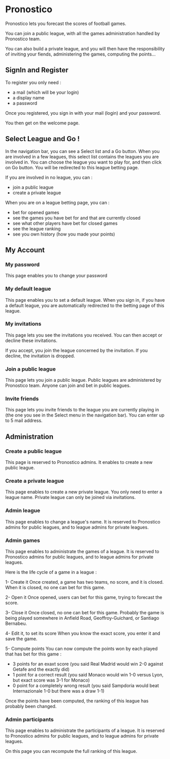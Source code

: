 # Pronostico

Pronostico lets you forecast the scores of football games.

You can join a public league, with all the games administration handled by Pronostico team.

You can also build a private league, and you will then have the responsibility of inviting your fiends, administering the games, computing the points...

## SignIn and Register

To register you only need :
- a mail (which will be your login)
- a display name
- a password

Once you registered, you sign in with your mail (login) and your password.

You then get on the welcome page.

## Select League and Go !

In the navigation bar, you can see a Select list and a Go button.
When you are involved in a few leagues, this select list contains the leagues you are involved in.
You can choose the league you want to play for, and then click on Go button.
You will be redirected to this league betting page.

If you are involved in no league, you can :
- join a public league
- create a private league 

When you are on a league betting page, you can :
- bet for opened games
- see the games you have bet for and that are currently closed
- see what other players have bet for closed games
- see the league ranking
- see you own history (how you made your points)

## My Account

### My password

This page enables you to change your password

### My default league

This page enables you to set a default league.
When you sign in, if you have a default league, you are automatically redirected to the betting page of this league.

### My invitations

This page lets you see the invitations you received.
You can then accept or decline these invitations.

If you accept, you join the league concerned by the invitation.
If you decline, the invitation is dropped.

### Join a public league

This page lets you join a public league.
Public leagues are administered by Pronostico team.
Anyone can join and bet in public leagues.

### Invite friends

This page lets you invite friends to the league you are currently playing in (the one you see in the Select menu in the navigation bar).
You can enter up to 5 mail address.

## Administration

### Create a public league

This page is reserved to Pronostico admins.
It enables to create a new public league.

### Create a private league

This page enables to create a new private league.
You only need to enter a league name.
Private league can only be joined via invitations.

### Admin league

This page enables to change a league's name.
It is reserved to Pronostico admins for public leagues, and to league admins for private leagues.

### Admin games

This page enables to administrate the games of a league.
It is reserved to Pronostico admins for public leagues, and to league admins for private leagues.

Here is the life cycle of a game in a league :

1- Create it
Once created, a game has two teams, no score, and it is closed.
When it is closed, no one can bet for this game.

2- Open it
Once opened, users can bet for this game, trying to forecast the score.

3- Close it
Once closed, no one can bet for this game.
Probably the game is being played somewhere in Anfield Road, Geoffroy-Guichard, or Santiago Bernabeu.

4- Edit it, to set its score
When you know the exact score, you enter it and save the game.

5- Compute points
You can now compute the points won by each played that has bet for this game :
- 3 points for an exaxt score (you said Real Madrid would win 2-0 against Getafe and the exactly did)
- 1 point for a correct result (you said Monaco would win 1-0 versus Lyon, but exact score was 3-1 for Monaco)
- 0 point for a completely wrong result (you said Sampdoria would beat Internazionale 1-0 but there was a draw 1-1)

Once the points have been computed, the ranking of this league has probably been changed. 

### Admin participants

This page enables to administrate the participants of a league.
It is reserved to Pronostico admins for public leagues, and to league admins for private leagues.

On this page you can recompute the full ranking of this league.